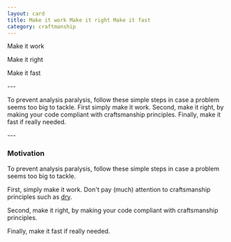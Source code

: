 ```yaml
---
layout: card
title: Make it work Make it right Make it fast
category: craftmanship
---
```

<p>Make it work</p>
<p>Make it right</p>
<p>Make it fast</p>
---
<p>
        To prevent analysis paralysis, follow these simple steps in
        case a problem seems too big to tackle. First simply make it
        work. Second, make it right, by making your code compliant
        with craftsmanship principles. Finally, make it fast if really
        needed.
      </p>
---

### Motivation

To prevent analysis paralysis, follow these simple steps in case a problem seems too big to tackle.

First, simply make it work. Don't pay (much) attention to craftsmanship principles such as [dry](dry-principle).

Second, make it right, by making your code compliant with craftsmanship principles.

Finally, make it fast if really needed.



